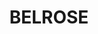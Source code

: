 ---
lastmod: '2025-04-06T06:05:20+00:00'
latitude: -33.728782
layout: suburb
longitude: 151.211719
postcode: '2085'
state: NSW
title: BELROSE
url: /nsw/belrose/
---